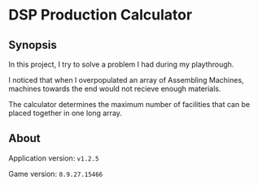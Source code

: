 # DSP Production Calculator

## Synopsis

In this project, I try to solve a problem I had during my playthrough.

I noticed that when I overpopulated an array of Assembling Machines, machines towards the end would not recieve enough materials.

The calculator determines the maximum number of facilities that can be placed together in one long array.

## About

Application version: `v1.2.5`

Game version: `0.9.27.15466`
